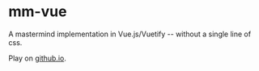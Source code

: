 # mm-vue

A mastermind implementation in Vue.js/Vuetify -- without a single line of css.

Play on [github.io](https://japanuspus.github.io/mm-vue/index.html).
